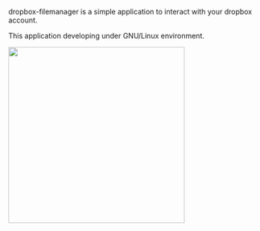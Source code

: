 dropbox-filemanager is a simple application to interact with your dropbox account.

This application developing under GNU/Linux environment.


[<img src="https://gitlab.com/dslackw/images/raw/master/dropbox/screenshot.png"  width="350">](https://gitlab.com/dslackw/dropbox-filemanager)

